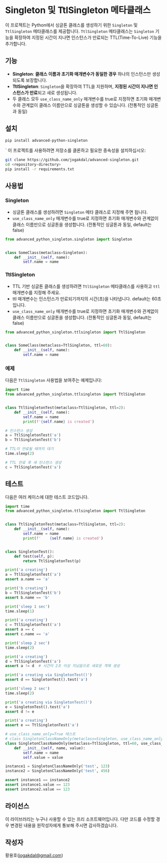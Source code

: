 
# Singleton 및 TtlSingleton 메타클래스

이 프로젝트는 Python에서 싱글톤 클래스를 생성하기 위한 `Singleton` 및 `TtlSingleton` 메타클래스를 제공합니다. `TtlSingleton` 메타클래스는 `Singleton` 기능을 확장하여 지정된 시간이 지나면 인스턴스가 만료되는 TTL(Time-To-Live) 기능을 추가합니다.

## 기능

- **Singleton**: <b>클래스 이름과 초기화 매개변수가 동일한 경우</b> 하나의 인스턴스만 생성되도록 보장합니다.
- **TtlSingleton**: `Singleton`을 확장하여 TTL을 지원하며, <b>지정된 시간이 지나면 인스턴스가 만료</b>되고 새로 생성됩니다.
- 두 클래스 모두 `use_class_name_only` 매개변수를 true로 지정하면 초기화 매개변수와 관계없이 클래스 이름만으로 싱글톤을 생성할 수 있습니다. (전통적인 싱글톤과 동일)
## 설치
```bash
pip install advanced-python-singleton
```
`
이 프로젝트를 사용하려면 저장소를 클론하고 필요한 종속성을 설치하십시오:

```sh
git clone https://github.com/jogakdal/advanced-singleton.git
cd <repository-directory>
pip install -r requirements.txt
```

## 사용법

### Singleton
- 싱글톤 클래스를 생성하려면 `Singleton` 메타 클래스로 지정해 주면 됩니다.
- `use_class_name_only` 매개변수를 true로 지정하면 초기화 매개변수와 관계없이 클래스 이름만으로 싱글톤을 생성합니다. (전통적인 싱글톤과 동일, default는 false)
```python
from advanced_python_singleton.singleton import Singleton


class SomeClass(metaclass=Singleton):
    def __init__(self, name):
        self.name = name
```

### TtlSingleton
- TTL 기반 싱글톤 클래스를 생성하려면 `TtlSingleton` 메타클래스를 사용하고 `ttl` 매개변수를 지정해 주세요.
- ttl 매개변수는 인스턴스가 만료되기까지의 시간(초)을 나타냅니다. default는 60초입니다.
- `use_class_name_only` 매개변수를 true로 지정하면 초기화 매개변수와 관계없이 클래스 이름만으로 싱글톤을 생성합니다. (전통적인 싱글톤과 동일, default는 false)
```python
from advanced_python_singleton.ttlsingleton import TtlSingleton


class SomeClass(metaclass=TtlSingleton, ttl=60):
    def __init__(self, name):
        self.name = name
```

### 예제

다음은 `TtlSingleton` 사용법을 보여주는 예제입니다:

```python
import time
from advanced_python_singleton.ttlsingleton import TtlSingleton


class TtlSingletonTest(metaclass=TtlSingleton, ttl=2):
    def __init__(self, name):
        self.name = name
        print(f'{self.name} is created')

# 인스턴스 생성
a = TtlSingletonTest('a')
b = TtlSingletonTest('b')

# TTL이 만료될 때까지 대기
time.sleep(2)

# TTL 만료 후 새 인스턴스 생성
c = TtlSingletonTest('a')
```

## 테스트
다음은 여러 케이스에 대한 테스트 코드입니다.
    
```python
import time
from advanced_python_singleton.ttlsingleton import TtlSingleton


class TtlSingletonTest(metaclass=TtlSingleton, ttl=2):
    def __init__(self, name):
        self.name = name
        print(f'    {self.name} is created')


class SingletonTest():
    def test(self, p):
        return TtlSingletonTest(p)

print('a creating')
a = TtlSingletonTest('a')
assert a.name == 'a'

print('b creating')
b = TtlSingletonTest('b')
assert b.name == 'b'

print('sleep 1 sec')
time.sleep(1)

print('a creating')
c = TtlSingletonTest('a')
assert a == c
assert c.name == 'a'

print('sleep 2 sec')
time.sleep(2)

print('a creating')
d = TtlSingletonTest('a')
assert a != d  # 시간이 2초 이상 지났음으로 새로운 객체 생성

print('a creating via SingletonTest()')
assert d == SingletonTest().test('a')

print('sleep 2 sec')
time.sleep(2)

print('a creating via SingletonTest()')
e = SingletonTest().test('a')
assert d != e

print('a creating')
assert e == TtlSingletonTest('a')

# use_class_name_only=True 테스트
# class SingletonClassNameOnly(metaclass=Singleton, use_class_name_only=True):
class SingletonClassNameOnly(metaclass=TtlSingleton, ttl=60, use_class_name_only=True):
    def __init__(self, name, value):
        self.name = name
        self.value = value

instance1 = SingletonClassNameOnly('test', 123)
instance2 = SingletonClassNameOnly('test', 456)

assert instance1 == instance2
assert instance1.value == 123
assert instance2.value == 123
```
## 라이선스
이 라이브러리는 누구나 사용할 수 있는 프리 소프트웨어입니다. 다만 코드를 수정할 경우 변경된 내용을 원작성자에게 통보해 주시면 감사하겠습니다.

## 작성자
황용호(jogakdal@gmail.com)
